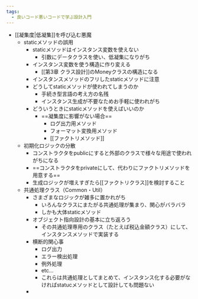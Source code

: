 ```yaml
---
tags:
  - 良いコード悪いコードで学ぶ設計入門
---
```

- [[凝集度|低凝集]]を呼び込む悪魔
	- staticメソッドの誤用
		- staticメソッドはインスタンス変数を使えない
			- 引数にデータクラスを使い、低凝集になりがち
		- インスタンス変数を使う構造に作り変える
			- [[第3章 クラス設計]]のMoneyクラスの構造になる
		- インスタンスメソッドのフリしたstaticメソッドに注意
		- どうしてstaticメソッドが使われてしまうのか
			- 手続き型言語の考え方の名残
			- インスタンス生成が不要なためお手軽に使われがち
		- どういうときにstaticメソッドを使えばいいのか
			- ==凝集度に影響がない場合==
				- ログ出力用メソッド
				- フォーマット変換用メソッド
				- [[ファクトリメソッド]]
	- 初期化ロジックの分散
		- コンストラクタをpublicにすると外部のクラスで様々な用途で使われがちになる
		- ==コンストラクタをprivateにして、代わりにファクトリメソッドを用意する==
		- 生成ロジックが増えすぎたら[[ファクトリクラス]]を検討すること
	- 共通処理クラス（Common・Util）
		- さまざまなロジックが雑多に置かれがち
			- いろんなクラスにまたがる共通処理が集まり、関心がバラバラ
			- しかも大体staticメソッド
		- オブジェクト指向設計の基本に立ち返ろう
			- その共通処理専用のクラス（たとえば税込金額クラス）にして、インスタンスメソッドで実装する
		- 横断的関心事
			- ログ出力
			- エラー検出処理
			- 例外処理
			- etc...
			- これらは共通処理としてまとめて、インスタンス化する必要がなければstatucメソッドとして設計しても問題ない
		- 